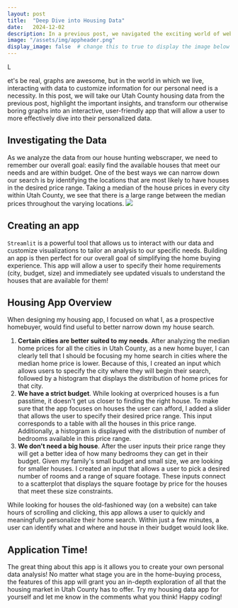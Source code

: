 ```yaml
---
layout: post
title:  "Deep Dive into Housing Data"
date:   2024-12-02
description: In a previous post, we navigated the exciting world of webscraping to extract data from the local housing market. Now, we will uncover some data-driven insights using a Streamlit app!
image: "/assets/img/appheader.png"
display_image: false  # change this to true to display the image below the banner 
---
```


<p class="intro"><span class="dropcap">L</span></p>et's be real, graphs are awesome, 
but in the world in which we live, interacting with data to customize information for our 
personal need is a necessity. In this post, we will take our Utah County housing data 
from the previous post, highlight the important insights, and transform our otherwise boring graphs into an interactive, 
user-friendly app that will allow a user to more effectively dive into their personalized data. 

## Investigating the Data
As we analyze the data from our house hunting webscraper, we need to remember our overall goal: 
easily find the available houses that meet our needs and are within budget. 
One of the best ways we can narrow down our search is by identifying the locations that are 
most likely to have houses in the desired price range. Taking a median of the house prices in every city within Utah
County, we see that there is a large range between the median prices throughout the varying locations. 
 <img src="{{site.url}}/{{site.baseurl}}/assets/img/medianhouse.png"/>

## Creating an app
`Streamlit` is a powerful tool that allows us to interact with our data and customize visualizations to tailor an analysis to our specific needs. Building an app is then perfect for our overall goal of simplifying the home buying experience. This app will allow a user to specify their home requirements (city, budget, size) and immediately see updated visuals to understand the houses that are available for them!

## Housing App Overview
When designing my housing app, I focused on what I, as a prospective homebuyer, would find useful to better narrow down my house search. 
1. **Certain cities are better suited to my needs**. After analyzing the median home prices for all the cities in Utah County, as a new home buyer, I can clearly tell that I should be focusing my home search in cities where the median home price is lower. Because of this, I created an input which allows users to specify the city where they will begin their search, followed by a histogram that displays the distribution of home prices for that city.
2. **We have a strict budget**. While looking at overpriced houses is a fun passtime, it doesn't get us closer to finding the right house. To make sure that the app focuses on houses the user can afford, I added a slider that allows the user to specify their desired price range. This input corresponds to a table with all the houses in this price range. Additionally, a histogram is displayed with the distribution of number of bedrooms available in this price range. 
3. **We don't need a big house**. After the user inputs their price range they will get a better idea of how many bedrooms they can get in their budget. Given my family's small budget and small size, we are looking for smaller houses. I created an input that allows a user to pick a desired number of rooms and a range of square footage. These inputs connect to a scatterplot that displays the square footage by price for the houses that meet these size constraints. 

While looking for houses the old-fashioned way (on a website) can take hours of scrolling and clicking, this app allows a user to quickly and meaningfully personalize their home search. Within just a few minutes, a user can identify what and where and house in their budget would look like. 

## Application Time!
The great thing about this app is it allows you to create your own personal data analysis! No matter what stage you are in the home-buying process, the features of this app will grant you an in-depth exploration of all that the housing market in Utah County has to offer. Try my housing data app for yourself and let me know in the comments what you think! Happy coding!
